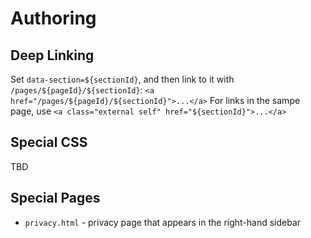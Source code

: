 # Authoring

## Deep Linking

Set `data-section=${sectionId}`, and then link to it with `/pages/${pageId}/${sectionId}`: `<a href="/pages/${pageId}/${sectionId}">...</a>`
For links in the sampe page, use `<a class="external self" href="${sectionId}">...</a>`

## Special CSS

TBD

## Special Pages

* `privacy.html` - privacy page that appears in the right-hand sidebar